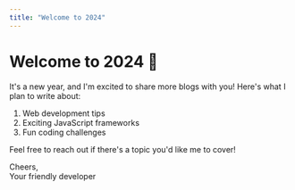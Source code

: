 ```yaml
---
title: "Welcome to 2024"
---
```


# Welcome to 2024 🎉

It's a new year, and I'm excited to share more blogs with you! Here's what I plan to write about:
1. Web development tips
2. Exciting JavaScript frameworks
3. Fun coding challenges

Feel free to reach out if there's a topic you'd like me to cover!

Cheers,  
Your friendly developer
